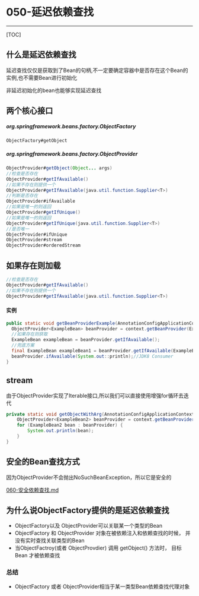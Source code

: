 # 050-延迟依赖查找

---

[TOC]

## 什么是延迟依赖查找 

延迟查找仅仅是获取到了Bean的句柄,不一定要确定容器中是否存在这个Bean的实例,也不需要Bean进行初始化

非延迟初始化的bean也能够实现延迟查找

## 两个核心接口

##### org.springframework.beans.factory.ObjectFactory

```
ObjectFactory#getObject
```

##### org.springframework.beans.factory.ObjectProvider

```java
ObjectProvider#getObject(Object... args)
//检查是否存在
ObjectProvider#getIfAvailable()
//如果不存在则提供一个
ObjectProvider#getIfAvailable(java.util.function.Supplier<T>)
//判断是否存在
ObjectProvider#ifAvailable
//如果是唯一的则返回
ObjectProvider#getIfUnique()
//如果是唯一的则返回
ObjectProvider#getIfUnique(java.util.function.Supplier<T>)
//是否唯一
ObjectProvider#ifUnique
ObjectProvider#stream
ObjectProvider#orderedStream
```

## 如果存在则加载

```java
//检查是否存在
ObjectProvider#getIfAvailable()
//如果不存在则提供一个
ObjectProvider#getIfAvailable(java.util.function.Supplier<T>)
```

#### 实例

```java
public static void getBeanProviderExample(AnnotationConfigApplicationContext context) {
  ObjectProvider<ExampleBean> beanProvider = context.getBeanProvider(ExampleBean.class);
  //如果存在则获取
  ExampleBean exampleBean = beanProvider.getIfAvailable();
  //兜底方案
  final ExampleBean exampleBean1 = beanProvider.getIfAvailable(ExampleBean::new);//JDK8 Supplier
  beanProvider.ifAvailable(System.out::println);//JDK8 Consumer
}
```

## stream

由于ObjectProvider实现了Iterable接口,所以我们可以直接使用增强for循环去迭代

```java
private static void getObjectWithArg(AnnotationConfigApplicationContext context) {
    ObjectProvider<ExampleBean2> beanProvider = context.getBeanProvider(ExampleBean2.class);
    for (ExampleBean2 bean : beanProvider) {
        System.out.println(bean);
    }
}
```

## 安全的Bean查找方式

因为ObjectProvider不会抛出NoSuchBeanException，所以它是安全的

 [060-安全依赖查找.md](060-安全依赖查找.md) 

## 为什么说ObjectFactory提供的是延迟依赖查找

- ObjectFactory以及 ObjectProvider可以关联某一个类型的Bean
- ObjectFactory 和 ObjectProvider 对象在被依赖注入和依赖查找的时候， 并没有实时查找关联类型的Bean
- 当ObjectFactroy(或者 ObjectProvdier) 调用 getObject() 方法时， 目标Bean 才被依赖查找

### 总结

- ObjectFactory 或者 ObjectProvider相当于某一类型Bean依赖查找代理对象

